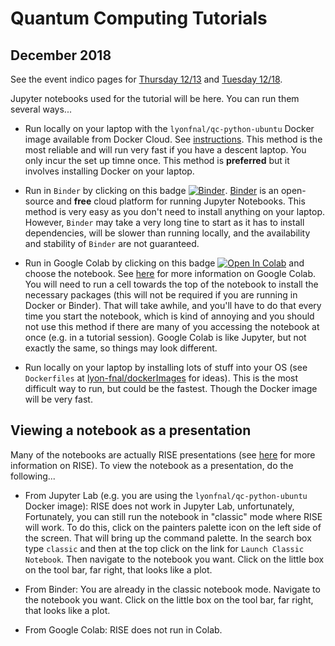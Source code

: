 # Quantum Computing Tutorials

## December 2018

See the event indico pages for [Thursday 12/13](https://indico.fnal.gov/event/19301/) and 
[Tuesday 12/18](https://indico.fnal.gov/event/19302/).

Jupyter notebooks used for the tutorial will be here. You can run them several ways...


* Run locally on your laptop with the `lyonfnal/qc-python-ubuntu` Docker image available from Docker Cloud. See [instructions](https://github.com/lyon-fnal/dockerImages/blob/master/tutorial.md). This method is the most reliable and will run very fast if you have a descent laptop. You only incur the set up timne once. This method is **preferred** but it involves installing Docker on your laptop. 

* Run in `Binder` by clicking on this badge [![Binder](https://mybinder.org/badge_logo.svg)](https://mybinder.org/v2/gh/lyon-fnal/qc-tutorial-fnal/master). [Binder](https://mybinder.org) is an open-source and **free** cloud platform for running Jupyter Notebooks. This method is very easy as you don't need to install anything on your laptop. However,  `Binder` may take a very long tine to start as it has to install dependencies, will be slower than running locally, and the availability and stability of `Binder` are not guaranteed. 

* Run in Google Colab by clicking on this badge [![Open In Colab](https://colab.research.google.com/assets/colab-badge.svg)](https://colab.research.google.com/github/lyon-fnal/qc-tutorial-fnal/blob/master) and choose the notebook. See [here](https://colab.research.google.com/notebooks/welcome.ipynb) for more information on Google Colab. You will need to run a cell towards the top of the notebook to install the necessary packages (this will not be required if you are running in Docker or Binder). That will take awhile, and you'll have to do that every time you start the notebook, which is kind of annoying and you should not use this method if there are many of you accessing the notebook at once (e.g. in a tutorial session). Google Colab is like Jupyter, but not exactly the same, so things may look different. 

* Run locally on your laptop by installing lots of stuff into your OS (see `Dockerfiles` at [lyon-fnal/dockerImages](https://github.com/lyon-fnal/dockerImages) for ideas). This is the most difficult way to run, but could be the fastest. Though the Docker image will be very fast. 

## Viewing a notebook as a presentation

Many of the notebooks are actually RISE presentations (see [here](https://rise.readthedocs.io/) for more information on RISE). To view the notebook as a presentation, do the following...

* From Jupyter Lab (e.g. you are using the `lyonfnal/qc-python-ubuntu` Docker image): RISE does not work in Jupyter Lab, unfortunately, Fortunately, you can still run the notebook in "classic" mode where RISE will work. To do this, click on the painters palette icon on the left side of the screen. That will bring up the command palette. In the search box type `classic` and then at the top click on the link for `Launch Classic Notebook`. Then navigate to the notebook you want. Click on the little box on the tool bar, far right, that looks like a plot. 

* From Binder: You are already in the classic notebook mode. Navigate to the notebook you want. Click on the little box on the tool bar, far right, that looks like a plot.

* From Google Colab: RISE does not run in Colab. 